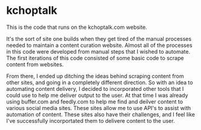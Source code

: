 # kchoptalk
This is the code that runs on the kchoptalk.com website.

It's the sort of site one builds when they get tired of the manual processes needed to maintain a content curation website. Almost all of the processes in this code were developed from manual steps that I wished to automate. The first iterations of this code consisted of some basic code to scrape content from websites. 

From there, I ended up ditching the ideas behind scraping content from other sites, and going in a completely different direction. So with an idea to automating content delivery, I decided to incorporated other tools that I could use to help me deliver output to the user.  At that time I was already using buffer.com and feedly.com to help me find and deilver content to various social media sites. These sites allow me to use API's to assist with automation of content. These sites also have their challenges, and I feel like I've successfully incorportated them to delivere content to the user.

